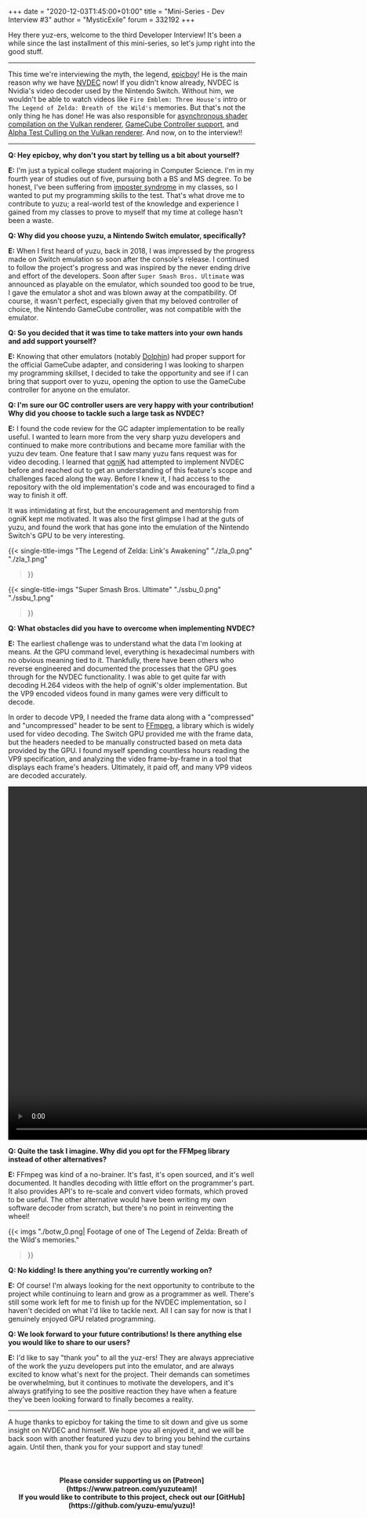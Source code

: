 +++
date = "2020-12-03T1:45:00+01:00"
title = "Mini-Series - Dev Interview #3"
author = "MysticExile" 
forum = 332192 
+++

Hey there yuz-ers, welcome to the third Developer Interview! It's been a while since the last installment of this mini-series, so let's jump right into the good stuff.
<!--more-->
***
This time we're interviewing the myth, the legend, [epicboy](https://github.com/ameerj)! He is the main reason why we have [NVDEC](https://github.com/yuzu-emu/yuzu/pull/4729) now!
If you didn't know already, NVDEC is Nvidia's video decoder used by the Nintendo Switch. Without him, we wouldn't be able to watch videos like `Fire Emblem: Three House's` intro or `The Legend of Zelda: Breath of the Wild's` memories.
But that's not the only thing he has done! 
He was also responsible for [asynchronous shader compilation on the Vulkan renderer](https://github.com/yuzu-emu/yuzu/pull/4443), [GameCube Controller support](https://github.com/yuzu-emu/yuzu/pull/4137), and [Alpha Test Culling on the Vulkan renderer](https://github.com/yuzu-emu/yuzu/pull/4946).
And now, on to the interview!!
***

**Q: Hey epicboy, why don't you start by telling us a bit about yourself?**

**E:** I'm just a typical college student majoring in Computer Science. I'm in my fourth year of studies out of five, pursuing both a BS and MS degree. 
To be honest, I've been suffering from [imposter syndrome](https://en.wikipedia.org/wiki/Impostor_syndrome) in my classes, so I wanted to put my programming skills to the test. 
That's what drove me to contribute to yuzu; a real-world test of the knowledge and experience I gained from my classes to prove to myself that my time at college hasn't been a waste.

**Q: Why did you choose yuzu, a Nintendo Switch emulator, specifically?**

**E:** When I first heard of yuzu, back in 2018, I was impressed by the progress made on Switch emulation so soon after the console's release. 
I continued to follow the project's progress and was inspired by the never ending drive and effort of the developers. 
Soon after `Super Smash Bros. Ultimate` was announced as playable on the emulator, which sounded too good to be true, I gave the emulator a shot and was blown away at the compatibility. 
Of course, it wasn't perfect, especially given that my beloved controller of choice, the Nintendo GameCube controller, was not compatible with the emulator. 

**Q: So you decided that it was time to take matters into your own hands and add support yourself?**

**E:** Knowing that other emulators (notably [Dolphin](https://dolphin-emu.org/)) had proper support for the official GameCube adapter, 
and considering I was looking to sharpen my programming skillset, 
I decided to take the opportunity and see if I can bring that support over to yuzu, opening the option to use the GameCube controller for anyone on the emulator.

**Q: I'm sure our GC controller users are very happy with your contribution! Why did you choose to tackle such a large task as NVDEC?**

**E:** I found the code review for the GC adapter implementation to be really useful. 
I wanted to learn more from the very sharp yuzu developers and continued to make more contributions and became more familiar with the yuzu dev team. 
One feature that I saw many yuzu fans request was for video decoding. 
I learned that [ogniK](https://github.com/ogniK5377) had attempted to implement NVDEC before and reached out to get an understanding of this feature's scope and challenges faced along the way. 
Before I knew it, I had access to the repository with the old implementation's code and was encouraged to find a way to finish it off.

It was intimidating at first, but the encouragement and mentorship from ogniK kept me motivated. 
It was also the first glimpse I had at the guts of yuzu, and found the work that has gone into the emulation of the Nintendo Switch's GPU to be very interesting.

{{< single-title-imgs
    "The Legend of Zelda: Link's Awakening"
    "./zla_0.png"
    "./zla_1.png" 
>}}

{{< single-title-imgs
    "Super Smash Bros. Ultimate"
    "./ssbu_0.png"
    "./ssbu_1.png" 
>}}

**Q: What obstacles did you have to overcome when implementing NVDEC?**

**E:** The earliest challenge was to understand what the data I'm looking at means. At the GPU command level, everything is hexadecimal numbers with no obvious meaning tied to it. 
Thankfully, there have been others who reverse engineered and documented the processes that the GPU goes through for the NVDEC functionality. 
I was able to get quite far with decoding H.264 videos with the help of ogniK's older implementation. But the VP9 encoded videos found in many games were very difficult to decode. 

In order to decode VP9, I needed the frame data along with a "compressed" and "uncompressed" header to be sent to [FFmpeg](https://ffmpeg.org/), a library which is widely used for video decoding. 
The Switch GPU provided me with the frame data, but the headers needed to be manually constructed based on meta data provided by the GPU. 
I found myself spending countless hours reading the VP9 specification, and analyzing the video frame-by-frame in a tool that displays each frame's headers. Ultimately, it paid off, and many VP9 videos are decoded accurately.

<video width="1280" height="720" controls>
  <source src="./ssbu_2.mp4" type="video/mp4">
Your browser does not support the video tag.
</video>

**Q: Quite the task I imagine. Why did you opt for the FFMpeg library instead of other alternatives?**

**E:** FFmpeg was kind of a no-brainer. It's fast, it's open sourced, and it's well documented. It handles decoding with little effort on the programmer's part. 
It also provides API's to re-scale and convert video formats, which proved to be useful. 
The other alternative would have been writing my own software decoder from scratch, but there's no point in reinventing the wheel!

{{< imgs
    "./botw_0.png| Footage of one of The Legend of Zelda: Breath of the Wild's memories."
  >}}

**Q: No kidding! Is there anything you're currently working on?**

**E:** Of course! I'm always looking for the next opportunity to contribute to the project while continuing to learn and grow as a programmer as well. 
There's still some work left for me to finish up for the NVDEC implementation, so I haven't decided on what I'd like to tackle next. All I can say for now is that I genuinely enjoyed GPU related programming.

**Q: We look forward to your future contributions! Is there anything else you would like to share to our users?**

**E:** I'd like to say "thank you" to all the yuz-ers! They are always appreciative of the work the yuzu developers put into the emulator, and are always excited to know what's next for the project. 
Their demands can sometimes be overwhelming, but it continues to motivate the developers, and it's always gratifying to see the positive reaction they have when a feature they've been looking forward to finally becomes a reality.
***

A huge thanks to epicboy for taking the time to sit down and give us some insight on NVDEC and himself.
We hope you all enjoyed it, and we will be back soon with another featured yuzu dev to bring you behind the curtains again. Until then, thank you for your support and stay tuned!

&nbsp;
<h4 style="text-align:center;">
<b>Please consider supporting us on [Patreon](https://www.patreon.com/yuzuteam)!<br>
If you would like to contribute to this project, check out our [GitHub](https://github.com/yuzu-emu/yuzu)!</b>
</h4>
